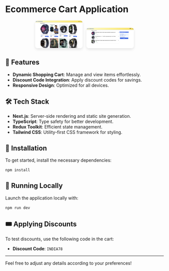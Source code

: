 # Ecommerce Cart Application

<p align="center">
  <img src="SS/01.png" alt="Marketplace Application Screenshot 1" width="30%" style="border-radius: 8px; box-shadow: 0 4px 8px rgba(0, 0, 0, 0.1);">
  &nbsp;
  <img src="SS/02.png" alt="Marketplace Application Screenshot 2" width="30%" style="border-radius: 8px; box-shadow: 0 4px 8px rgba(0, 0, 0, 0.1);">
</p>

## 🚀 Features

- **Dynamic Shopping Cart**: Manage and view items effortlessly.
- **Discount Code Integration**: Apply discount codes for savings.
- **Responsive Design**: Optimized for all devices.

## 🛠️ Tech Stack

- **Next.js**: Server-side rendering and static site generation.
- **TypeScript**: Type safety for better development.
- **Redux Toolkit**: Efficient state management.
- **Tailwind CSS**: Utility-first CSS framework for styling.

## 🔧 Installation

To get started, install the necessary dependencies:

```bash
npm install
```

## 🚀 Running Locally

Launch the application locally with:

```bash
npm run dev
```

## 🎟️ Applying Discounts

To test discounts, use the following code in the cart:

- **Discount Code**: `INDIA78`

---

Feel free to adjust any details according to your preferences!
